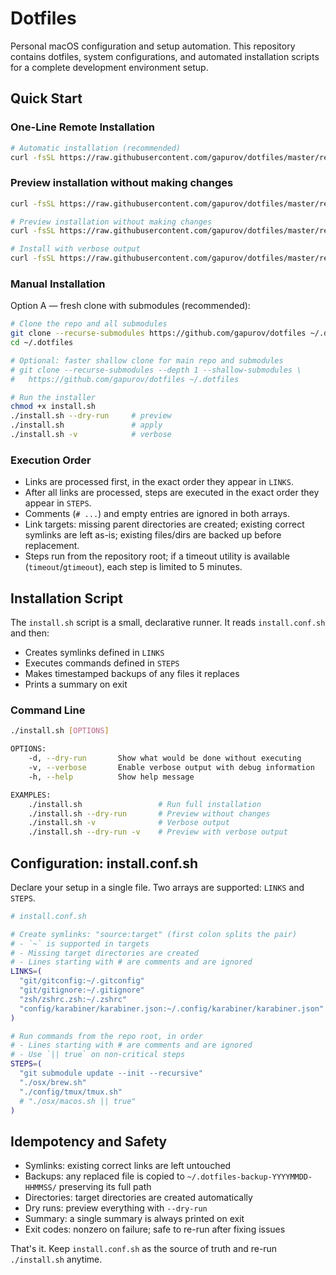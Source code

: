 # Dotfiles

Personal macOS configuration and setup automation. This repository contains dotfiles, system configurations, and automated installation scripts for a complete development environment setup.

## Quick Start

### One-Line Remote Installation

```bash
# Automatic installation (recommended)
curl -fsSL https://raw.githubusercontent.com/gapurov/dotfiles/master/remote-install.sh | bash
```

### Preview installation without making changes

```bash
curl -fsSL https://raw.githubusercontent.com/gapurov/dotfiles/master/remote-install.sh | bash -s -- --dry-run
```

```bash
# Preview installation without making changes
curl -fsSL https://raw.githubusercontent.com/gapurov/dotfiles/master/remote-install.sh | bash -s -- --dry-run
```

```bash
# Install with verbose output
curl -fsSL https://raw.githubusercontent.com/gapurov/dotfiles/master/remote-install.sh | bash -s -- --verbose
```

### Manual Installation

Option A — fresh clone with submodules (recommended):

```bash
# Clone the repo and all submodules
git clone --recurse-submodules https://github.com/gapurov/dotfiles ~/.dotfiles
cd ~/.dotfiles

# Optional: faster shallow clone for main repo and submodules
# git clone --recurse-submodules --depth 1 --shallow-submodules \
#   https://github.com/gapurov/dotfiles ~/.dotfiles

# Run the installer
chmod +x install.sh
./install.sh --dry-run     # preview
./install.sh               # apply
./install.sh -v            # verbose
```

### Execution Order

- Links are processed first, in the exact order they appear in `LINKS`.
- After all links are processed, steps are executed in the exact order they appear in `STEPS`.
- Comments (`# ...`) and empty entries are ignored in both arrays.
- Link targets: missing parent directories are created; existing correct symlinks are left as-is; existing files/dirs are backed up before replacement.
- Steps run from the repository root; if a timeout utility is available (`timeout`/`gtimeout`), each step is limited to 5 minutes.

## Installation Script

The `install.sh` script is a small, declarative runner. It reads `install.conf.sh` and then:

- Creates symlinks defined in `LINKS`
- Executes commands defined in `STEPS`
- Makes timestamped backups of any files it replaces
- Prints a summary on exit

### Command Line

```bash
./install.sh [OPTIONS]

OPTIONS:
    -d, --dry-run       Show what would be done without executing
    -v, --verbose       Enable verbose output with debug information
    -h, --help          Show help message

EXAMPLES:
    ./install.sh                 # Run full installation
    ./install.sh --dry-run       # Preview without changes
    ./install.sh -v              # Verbose output
    ./install.sh --dry-run -v    # Preview with verbose output
```

## Configuration: install.conf.sh

Declare your setup in a single file. Two arrays are supported: `LINKS` and `STEPS`.

```bash
# install.conf.sh

# Create symlinks: "source:target" (first colon splits the pair)
# - `~` is supported in targets
# - Missing target directories are created
# - Lines starting with # are comments and are ignored
LINKS=(
  "git/gitconfig:~/.gitconfig"
  "git/gitignore:~/.gitignore"
  "zsh/zshrc.zsh:~/.zshrc"
  "config/karabiner/karabiner.json:~/.config/karabiner/karabiner.json"
)

# Run commands from the repo root, in order
# - Lines starting with # are comments and are ignored
# - Use `|| true` on non-critical steps
STEPS=(
  "git submodule update --init --recursive"
  "./osx/brew.sh"
  "./config/tmux/tmux.sh"
  # "./osx/macos.sh || true"
)
```

## Idempotency and Safety

- Symlinks: existing correct links are left untouched
- Backups: any replaced file is copied to `~/.dotfiles-backup-YYYYMMDD-HHMMSS/` preserving its full path
- Directories: target directories are created automatically
- Dry runs: preview everything with `--dry-run`
- Summary: a single summary is always printed on exit
- Exit codes: nonzero on failure; safe to re-run after fixing issues

That's it. Keep `install.conf.sh` as the source of truth and re-run `./install.sh` anytime.
